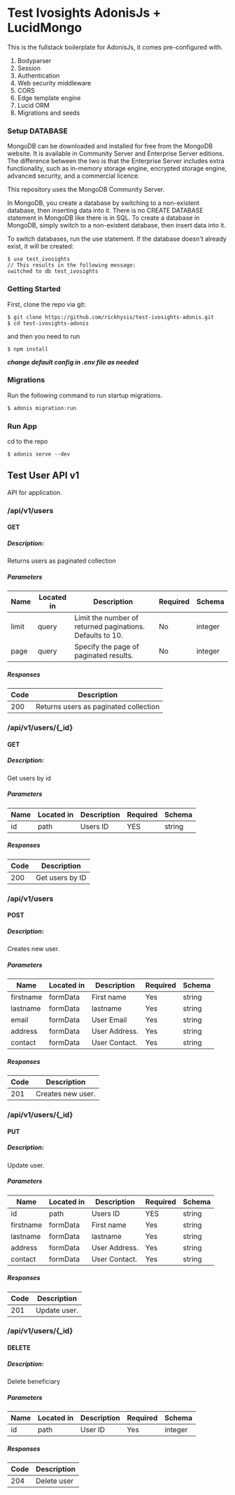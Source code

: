 # Test Ivosights AdonisJs + LucidMongo

This is the fullstack boilerplate for AdonisJs, it comes pre-configured with.

1. Bodyparser
2. Session
3. Authentication
4. Web security middleware
5. CORS
6. Edge template engine
7. Lucid ORM
8. Migrations and seeds

### Setup DATABASE
MongoDB can be downloaded and installed for free from the MongoDB website. It is available in Community Server and Enterprise Server editions. The difference between the two is that the Enterprise Server includes extra functionality, such as in-memory storage engine, encrypted storage engine, advanced security, and a commercial licence.

This repository uses the MongoDB Community Server.

In MongoDB, you create a database by switching to a non-existent database, then inserting data into it.
There is no CREATE DATABASE statement in MongoDB like there is in SQL. To create a database in MongoDB, simply switch to a non-existent database, then insert data into it.

To switch databases, run the use statement. If the database doesn't already exist, it will be created:
```
$ use test_ivosights
// This results in the following message:
switched to db test_ivosights
```

### Getting Started
First, clone the repo via git:
```
$ git clone https://github.com/rickhysis/test-ivosights-adonis.git
$ cd test-ivosights-adonis
```
and then you need to run 
```
$ npm install
``` 

***change default config in .env file as needed***


### Migrations

Run the following command to run startup migrations.

```js
$ adonis migration:run
```

### Run App
cd to the repo
```
$ adonis serve --dev
```


## Test User API v1
API for application.

### /api/v1/users

#### GET
##### Description:

Returns users as paginated collection

##### Parameters

| Name | Located in | Description | Required | Schema |
| ---- | ---------- | ----------- | -------- | ---- |
| limit | query | Limit the number of returned paginations. Defaults to 10. | No | integer |
| page | query | Specify the page of paginated results. | No | integer |

##### Responses

| Code | Description |
| ---- | ----------- |
| 200 | Returns users as paginated collection |

### /api/v1/users/{_id}

#### GET
##### Description:

Get users by id

##### Parameters

| Name | Located in | Description | Required | Schema |
| ---- | ---------- | ----------- | -------- | ---- |
| id | path | Users ID | YES | string |

##### Responses

| Code | Description |
| ---- | ----------- |
| 200 | Get users by ID |

### /api/v1/users

#### POST
##### Description:

Creates new user.

##### Parameters

| Name | Located in | Description | Required | Schema |
| ---- | ---------- | ----------- | -------- | ---- |
| firstname | formData | First name | Yes | string |
| lastname | formData | lastname | Yes | string |
| email | formData | User Email | Yes | string |
| address | formData | User Address. | Yes | string |
| contact | formData | User Contact. | Yes | string |

##### Responses

| Code | Description |
| ---- | ----------- |
| 201 | Creates new user. |

### /api/v1/users/{_id}

#### PUT
##### Description:

Update user.

##### Parameters

| Name | Located in | Description | Required | Schema |
| ---- | ---------- | ----------- | -------- | ---- |
| id | path | Users ID | YES | string |
| firstname | formData | First name | Yes | string |
| lastname | formData | lastname | Yes | string |
| address | formData | User Address. | Yes | string |
| contact | formData | User Contact. | Yes | string |

##### Responses

| Code | Description |
| ---- | ----------- |
| 201 | Update user. |

### /api/v1/users/{_id}

#### DELETE
##### Description:

Delete beneficiary

##### Parameters

| Name | Located in | Description | Required | Schema |
| ---- | ---------- | ----------- | -------- | ---- |
| id | path | User ID | Yes | integer |

##### Responses

| Code | Description |
| ---- | ----------- |
| 204 | Delete user |
